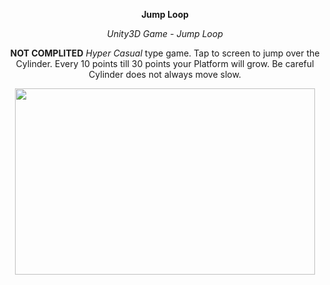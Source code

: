 <p align="center">
  <b>Jump Loop</b>
  </p>
  
<p align="center">
  <i>Unity3D Game - Jump Loop</i>
  </p>
  
<p align="center">
 <b>NOT COMPLITED</b> <i>Hyper Casual</i> type game. Tap to screen to jump over the Cylinder. Every 10 points till 30 points your Platform will grow.  Be careful Cylinder does not always move slow.
 </p>
 
<p align="center">
   <img width="480" height="298" src="https://user-images.githubusercontent.com/34456517/91848648-73fb7c00-ec63-11ea-8f85-5d4f30db9f69.gif">

  </p>
  
<p align="center">

  </p>
